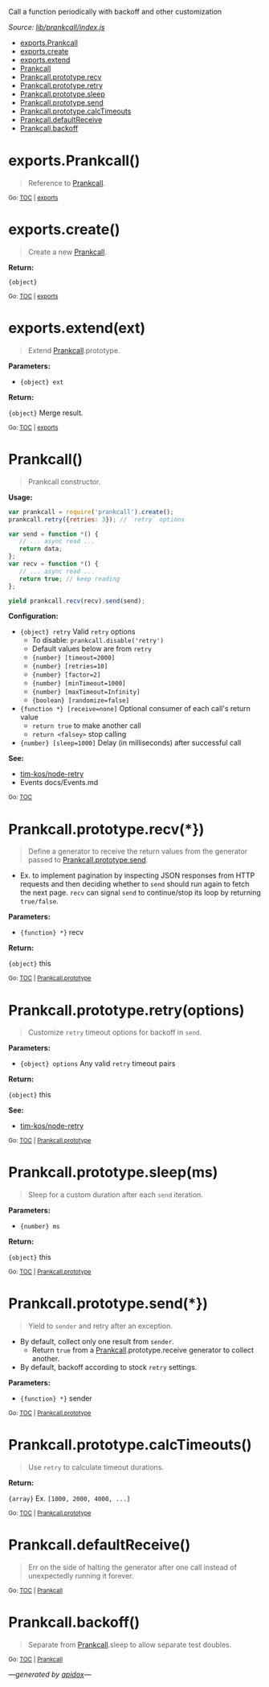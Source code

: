 Call a function periodically with backoff and other customization

_Source: [lib/prankcall/index.js](../lib/prankcall/index.js)_

<a name="tableofcontents"></a>

- <a name="toc_exportsprankcall"></a><a name="toc_exports"></a>[exports.Prankcall](#exportsprankcall)
- <a name="toc_exportscreate"></a>[exports.create](#exportscreate)
- <a name="toc_exportsextendext"></a>[exports.extend](#exportsextendext)
- <a name="toc_prankcall"></a>[Prankcall](#prankcall)
- <a name="toc_prankcallprototyperecv"></a><a name="toc_prankcallprototype"></a>[Prankcall.prototype.recv](#prankcallprototyperecv)
- <a name="toc_prankcallprototyperetryoptions"></a>[Prankcall.prototype.retry](#prankcallprototyperetryoptions)
- <a name="toc_prankcallprototypesleepms"></a>[Prankcall.prototype.sleep](#prankcallprototypesleepms)
- <a name="toc_prankcallprototypesend"></a>[Prankcall.prototype.send](#prankcallprototypesend)
- <a name="toc_prankcallprototypecalctimeouts"></a>[Prankcall.prototype.calcTimeouts](#prankcallprototypecalctimeouts)
- <a name="toc_prankcalldefaultreceive"></a>[Prankcall.defaultReceive](#prankcalldefaultreceive)
- <a name="toc_prankcallbackoff"></a>[Prankcall.backoff](#prankcallbackoff)

<a name="exports"></a>

# exports.Prankcall()

> Reference to [Prankcall](#prankcall).

<sub>Go: [TOC](#tableofcontents) | [exports](#toc_exports)</sub>

# exports.create()

> Create a new [Prankcall](#prankcall).

**Return:**

`{object}`

<sub>Go: [TOC](#tableofcontents) | [exports](#toc_exports)</sub>

# exports.extend(ext)

> Extend [Prankcall](#prankcall).prototype.

**Parameters:**

- `{object} ext`

**Return:**

`{object}` Merge result.

<sub>Go: [TOC](#tableofcontents) | [exports](#toc_exports)</sub>

# Prankcall()

> Prankcall constructor.

**Usage:**

```js
var prankcall = require('prankcall').create();
prankcall.retry({retries: 3}); // `retry` options

var send = function *() {
   // ... async read ...
   return data;
};
var recv = function *() {
   // ... async read ...
   return true; // keep reading
};

yield prankcall.recv(recv).send(send);
```

**Configuration:**

- `{object} retry` Valid `retry` options
  - To disable: `prankcall.disable('retry')`
  - Default values below are from `retry`
  - `{number} [timeout=2000]`
  - `{number} [retries=10]`
  - `{number} [factor=2]`
  - `{number} [minTimeout=1000]`
  - `{number} [maxTimeout=Infinity]`
  - `{boolean} [randomize=false]`
- `{function *} [receive=none]` Optional consumer of each call's return value
  - `return true` to make another call
  - `return <falsey>` stop calling
- `{number} [sleep=1000]` Delay (in milliseconds) after successful call

**See:**

- [tim-kos/node-retry](https://github.com/tim-kos/node-retry/#api)
- Events docs/Events.md

<sub>Go: [TOC](#tableofcontents)</sub>

<a name="prankcallprototype"></a>

# Prankcall.prototype.recv(*})

> Define a generator to receive the return values from the generator
passed to [Prankcall.prototype.send](#prankcallprototypesend).

- Ex. to implement pagination by inspecting JSON responses from HTTP requests
  and then deciding whether to `send` should run again to fetch the next page.
  `recv` can signal `send` to continue/stop its loop by returning `true/false`.

**Parameters:**

- `{function} *}` recv

**Return:**

`{object}` this

<sub>Go: [TOC](#tableofcontents) | [Prankcall.prototype](#toc_prankcallprototype)</sub>

# Prankcall.prototype.retry(options)

> Customize `retry` timeout options for backoff in `send`.

**Parameters:**

- `{object} options` Any valid `retry` timeout pairs

**Return:**

`{object}` this

**See:**

- [tim-kos/node-retry](https://github.com/tim-kos/node-retry/#api)

<sub>Go: [TOC](#tableofcontents) | [Prankcall.prototype](#toc_prankcallprototype)</sub>

# Prankcall.prototype.sleep(ms)

> Sleep for a custom duration after each `send` iteration.

**Parameters:**

- `{number} ms`

**Return:**

`{object}` this

<sub>Go: [TOC](#tableofcontents) | [Prankcall.prototype](#toc_prankcallprototype)</sub>

# Prankcall.prototype.send(*})

> Yield to `sender` and retry after an exception.

- By default, collect only one result from `sender`.
  - Return `true` from a [Prankcall](#prankcall).prototype.receive generator to collect another.
- By default, backoff according to stock `retry` settings.

**Parameters:**

- `{function} *}` sender

<sub>Go: [TOC](#tableofcontents) | [Prankcall.prototype](#toc_prankcallprototype)</sub>

# Prankcall.prototype.calcTimeouts()

> Use `retry` to calculate timeout durations.

**Return:**

`{array}` Ex. `[1000, 2000, 4000, ...]`

<sub>Go: [TOC](#tableofcontents) | [Prankcall.prototype](#toc_prankcallprototype)</sub>

# Prankcall.defaultReceive()

> Err on the side of halting the generator after one call instead of
unexpectedly running it forever.

<sub>Go: [TOC](#tableofcontents) | [Prankcall](#toc_prankcall)</sub>

# Prankcall.backoff()

> Separate from [Prankcall](#prankcall).sleep to allow separate test doubles.

<sub>Go: [TOC](#tableofcontents) | [Prankcall](#toc_prankcall)</sub>

_&mdash;generated by [apidox](https://github.com/codeactual/apidox)&mdash;_

